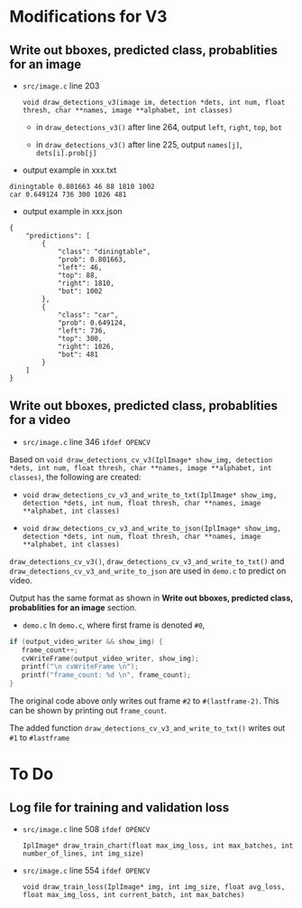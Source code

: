 # Modifications for V3
## Write out bboxes, predicted class, probablities for an image
 
- `src/image.c` line 203 

  `void draw_detections_v3(image im, detection *dets, int num, float thresh, char **names, image **alphabet, int classes)`
  
  - in `draw_detections_v3()` after line 264, output `left`, `right`, `top`, `bot`
  
  - in `draw_detections_v3()` after line 225, output `names[j]`, `dets[i].prob[j]`
  
- output example in xxx.txt
```
diningtable 0.801663 46 88 1810 1002
car 0.649124 736 300 1026 481
```

- output example in xxx.json
```
{
    "predictions": [
        {
            "class": "diningtable",
            "prob": 0.801663,
            "left": 46,
            "top": 88,
            "right": 1810,
            "bot": 1002
        },
        {
            "class": "car",
            "prob": 0.649124,
            "left": 736,
            "top": 300,
            "right": 1026,
            "bot": 481
        }
    ]
}
```
 
## Write out bboxes, predicted class, probablities for a video
- `src/image.c` line 346 `ifdef OPENCV`

Based on `void draw_detections_cv_v3(IplImage* show_img, detection *dets, int num, float thresh, char **names, image **alphabet, int classes)`, the following are created:

- `void draw_detections_cv_v3_and_write_to_txt(IplImage* show_img, detection *dets, int num, float thresh, char **names, image **alphabet, int classes)`

- `void draw_detections_cv_v3_and_write_to_json(IplImage* show_img, detection *dets, int num, float thresh, char **names, image **alphabet, int classes)`

`draw_detections_cv_v3()`, `draw_detections_cv_v3_and_write_to_txt()` and `draw_detections_cv_v3_and_write_to_json` are used in `demo.c` to predict on video.

Output has the same format as shown in **Write out bboxes, predicted class, probablities for an image** section.

- `demo.c`
In `demo.c`, where first frame is denoted `#0`,

``` c
if (output_video_writer && show_img) {
   frame_count++;
   cvWriteFrame(output_video_writer, show_img);
   printf("\n cvWriteFrame \n");
   printf("frame_count: %d \n", frame_count);
}
```
The original code above only writes out frame `#2` to `#(lastframe-2)`. This can be shown by printing out `frame_count`.

The added function `draw_detections_cv_v3_and_write_to_txt()` writes out `#1` to `#lastframe`


# To Do
## Log file for training and validation loss

- `src/image.c` line 508 `ifdef OPENCV`

  `IplImage* draw_train_chart(float max_img_loss, int max_batches, int number_of_lines, int img_size)`

- `src/image.c` line 554 `ifdef OPENCV`

  `void draw_train_loss(IplImage* img, int img_size, float avg_loss, float max_img_loss, int current_batch, int max_batches)`
